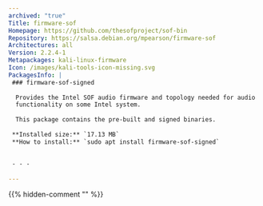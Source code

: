 ```yaml
---
archived: "true"
Title: firmware-sof
Homepage: https://github.com/thesofproject/sof-bin
Repository: https://salsa.debian.org/mpearson/firmware-sof
Architectures: all
Version: 2.2.4-1
Metapackages: kali-linux-firmware 
Icon: /images/kali-tools-icon-missing.svg
PackagesInfo: |
 ### firmware-sof-signed
 
  Provides the Intel SOF audio firmware and topology needed for audio
  functionality on some Intel system.
   
  This package contains the pre-built and signed binaries.
 
 **Installed size:** `17.13 MB`  
 **How to install:** `sudo apt install firmware-sof-signed`  
 
 
 - - -
 
---
```

{{% hidden-comment "<!--Do not edit anything above this line-->" %}}
